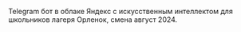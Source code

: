 Telegram бот в облаке Яндекс с искусственным интеллектом для школьников лагеря Орленок, смена август 2024.
